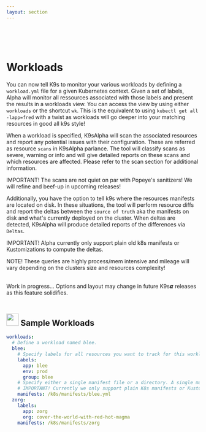```yaml
---
layout: section
---
```


<i class="icon fas fa-hdd fa-7x"></i>

<br/>
<br/>
<br/>

# Workloads

You can now tell K9s to monitor your various workloads by defining a `workload.yml` file for a given Kubernetes context.
Given a set of labels, Alpha will monitor all ressources associated with those labels and present the results in a workloads view.
You can access the view by using either `workloads` or the shortcut `wk`. This is the equivalent to using `kubectl get all -lapp=fred` with a twist as workloads will go deeper into your matching resources in good all k9s style!

When a workload is specified, K9sAlpha will scan the associated resources and report any potential issues with their configuration. These are referred as resource `scans` in K9sAlpha parlance. The tool will classify scans as severe, warning or info and will give detailed reports on these scans and which resources are affected.
Please refer to the scan section for additional information.

IMPORTANT! The scans are not quiet on par with Popeye's sanitizers! We will refine and beef-up in upcoming releases!

Additionally, you have the option to tell k9s where the resources manifests are located on disk. In these situations, the tool will perform resource diffs and report the deltas between the `source of truth` aka the manifests on disk and what's currently deployed on the cluster. When deltas are detected, K9sAlpha will produce detailed reports of the differences via `Deltas`.

IMPORTANT! Alpha currently only support plain old k8s manifests or Kustomizations to compute the deltas.

NOTE! These queries are highly process/mem intensive and mileage will vary depending on the clusters size and resources complexity!

<br/>
<div class="note">
  <i class="fas fa-skull"></i> Work in progress... Options and layout may change in future K9s𝞪 releases as this feature solidifies.
</div>

<br/>

## <img src="/assets/sections/examples.png" width="auto" height="32"/> Sample Workloads

```yaml
workloads:
  # Define a workload named blee.
  blee:
    # Specify labels for all resources you want to track for this workload.
    labels:
      app: blee
      env: prod
      group: blee
    # Specify either a single manifest file or a directory. A single manifest file may contain multiple resource definitions.
    # IMPORTANT! Currently we only support plain K8s manifests or Kustomizations.
    manifests: /k8s/manifests/blee.yml
  zorg:
    labels:
      app: zorg
      org: cover-the-world-with-red-hot-magma
    manifests: /k8s/manifests/zorg
```
